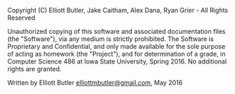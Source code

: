 Copyright (C) Elliott Butler, Jake Caitham, Alex Dana, Ryan Grier - All Rights Reserved

Unauthorized copying of this software and associated documentation files (the "Software"), via any medium is strictly
prohibited. The Software is Proprietary and Confidential, and only made available for the sole purpose of acting
as homework (the "Project"), and for determination of a grade, in Computer Science 486 at Iowa State University,
Spring 2016. No additional rights are granted.

Written by Elliott Butler <elliottmbutler@gmail.com>, May 2016